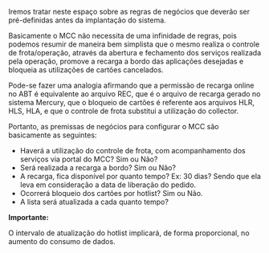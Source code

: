 
Iremos tratar neste espaço sobre as regras de negócios que deverão ser pré-definidas antes da implantação do sistema.

Basicamente o MCC não necessita de uma infinidade de regras, pois podemos resumir de maneira bem simplista que o mesmo realiza o controle de frota/operação, através da abertura e fechamento dos serviços realizada pela operação, promove a recarga a bordo das aplicações desejadas e bloqueia as utilizações de cartões cancelados.

Pode-se fazer uma analogia afirmando que a permissão de recarga online no ABT é equivalente ao arquivo REC, que é o arquivo de recarga gerado no sistema Mercury, que o bloqueio de cartões é referente aos arquivos HLR,  HLS, HLA, e que o controle de frota substitui a utilização do collector.

Portanto, as premissas de negócios para configurar o MCC são basicamente as seguintes:

- Haverá a utilização do controle de frota, com acompanhamento dos serviços via portal do MCC? Sim ou Não?
- Será realizada a recarga a bordo? Sim ou Não?
- A recarga, fica disponível por quanto tempo? Ex: 30 dias?
  Sendo que ela leva em consideração a data de liberação do pedido.
- Ocorrerá bloqueio dos cartões por hotlist? Sim ou Não.
- A lista será atualizada a cada quanto tempo?

**Importante:**

O intervalo de atualização do hotlist implicará, de forma proporcional, no aumento do consumo de dados.




